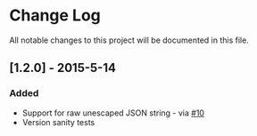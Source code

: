 # Change Log
All notable changes to this project will be documented in this file.

## [1.2.0] - 2015-5-14
### Added
- Support for raw unescaped JSON string - via [#10](https://github.com/sendgrid/smtpapi-java/pull/10)
- Version sanity tests
